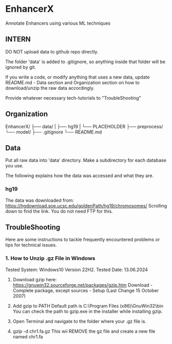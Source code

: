 # EnhancerX
Annotate Enhancers using various ML techniques

## INTERN
DO NOT upload data to github repo directly. 

The folder 'data' is added to .gitignore, so anything inside that folder will be ignored by git.

If you write a code, or modify anything that uses a new data, update README.md - Data section and Organization section on how to download/unzip the raw data accordingly.

Provide whatever necessary tech-tutorials to "TroubleShooting"
## Organization
EnhancerX/
├── data/
|   ├── hg19
|   └── PLACEHOLDER
├── preprocess/
└── model/
├── .gitignore
└── README.md

## Data 
Put all raw data into 'data' directory. Make a subdirectory for each database you use.

The following explains how the data was accessed and what they are.

### hg19
The data was downloaded from: https://hgdownload.soe.ucsc.edu/goldenPath/hg19/chromosomes/
Scrolling down to find the link. You do not need FTP for this.

## TroubleShooting
Here are some instructions to tackle frequently encountered problems or tips for technical issues.

### 1. How to Unzip .gz File in Windows
Tested System: Windows10 Version 22H2.
Tested Date: 13.06.2024
1. Download gzip here: https://gnuwin32.sourceforge.net/packages/gzip.htm
Download - Complete package, except sources - Setup (Last Change 15 October 2007)

2. Add gzip to PATH
Default path is C:\Program Files (x86)\GnuWin32\bin
You can check the path to gzip.exe in the installer while installing gzip.

3. Open Terminal and navigate to the folder where your .gz file is.

4. gzip -d chr1.fa.gz
This wii REMOVE the gz file and create a new file named chr1.fa